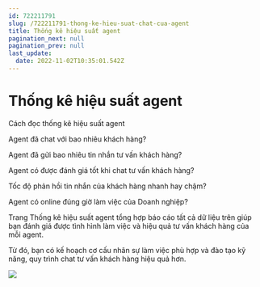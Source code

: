```yaml
---
id: 722211791
slug: /722211791-thong-ke-hieu-suat-chat-cua-agent
title: Thống kê hiệu suất agent
pagination_next: null
pagination_prev: null
last_update:
  date: 2022-11-02T10:35:01.542Z
---
```


# Thống kê hiệu suất agent




Cách đọc thống kê hiệu suất agent





Agent đã chat với bao nhiêu khách hàng?



Agent đã gửi bao nhiêu tin nhắn tư vấn khách hàng? 



Agent có được đánh giá tốt khi chat tư vấn khách hàng?



Tốc độ phản hồi tin nhắn của khách hàng nhanh hay chậm?



Agent có online đúng giờ làm việc của Doanh nghiệp?



Trang Thống kê hiệu suất agent tổng hợp báo cáo tất cả dữ liệu trên giúp bạn đánh giá được tình hình làm việc và hiệu quả tư vấn khách hàng của mỗi agent.



Từ đó, bạn có kế hoạch cơ cấu nhân sự làm việc phù hợp và đào tạo kỹ năng, quy trình chat tư vấn khách hàng hiệu quả hơn.


![](https://vcdn.subiz-cdn.com/file/c602dad42f22139112b9d3e266103b0d808ec0ae8a48b31ecb68028d35d59613_acpxkgumifuoofoosble)